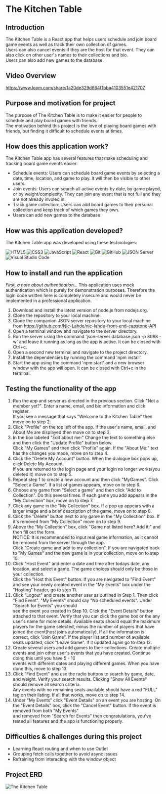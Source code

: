 # The Kitchen Table  

## Introduction  

The Kitchen Table is a React app that helps users schedule and join board game events as well as track their own collection of games.  
Users can also cancel events if they are the host for that event. They can also click on other user's names to their collections and bio.  
Users can also add new games to the database.

## Video Overview
https://www.loom.com/share/1a20de329d664f1bba4103551e421707

## Purpose and motivation for project  

The purpose of The Kitchen Table is to make it easier for people to schedule and play board games with friends.  
The motivation behind this project is the love of playing board games with friends, but finding it difficult to schedule events at times.  

## How does this application work?  

The Kitchen Table app has several features that make scheduling and tracking board game events easier:  

- Schedule events: Users can schedule board game events by selecting a date, time, location, and game to play. It will then be visible to other users.  
- Join events: Users can search all active events by date, by game played, or by weight/complexity. They can join any event that is not full and they are not already involed in.  
- Track game collection: Users can add board games to their personal collection and keep track of which games they own.  
- Users can add new games to the database  

## How was this application developed?  

The Kitchen Table app was developed using these technologies:  

![HTML5](https://img.shields.io/badge/html5%20-%23E34F26.svg?&style=for-the-badge&logo=html5&logoColor=white) ![CSS3](https://img.shields.io/badge/css3%20-%231572B6.svg?&style=for-the-badge&logo=css3&logoColor=white) ![JavaScript](https://img.shields.io/badge/javascript%20-%23323330.svg?&style=for-the-badge&logo=javascript&logoColor=%23F7DF1E) ![React](https://img.shields.io/badge/react%20-%2320232a.svg?&style=for-the-badge&logo=react&logoColor=%2361DAFB) ![Git](https://img.shields.io/badge/git%20-%23F05033.svg?&style=for-the-badge&logo=git&logoColor=white) ![GitHub](https://img.shields.io/badge/github%20-%23121011.svg?&style=for-the-badge&logo=github&logoColor=white) ![JSON Server](https://img.shields.io/badge/JSON_Server%20-%232a2e2a.svg?&style=for-the-badge&logo=JSON&logoColor=white) ![Visual Studio Code](https://img.shields.io/badge/VSCode%20-%23007ACC.svg?&style=for-the-badge&logo=visual-studio-code&logoColor=white)


## How to install and run the application

*First, a note about authentication...*
This application uses mock authentication which is purely for demonstration purposes. Therefore the login code written here is completely insecure and would never be implemented in a professional application.  

1. Download and install the latest version of node.js from nodejs.org.  
2. Clone the repository to your local machine.  
3. Clone the companion JSON server repository to your local machine from https://github.com/Nic-Lahde/nic-lahde-front-end-capstone-API
3. Open a terminal window and navigate to the server directory.  
4. Run the server using the command 'json-server database.json -p 8088 -w' and leave it running as long as the app is active. It can be closed with Ctrl+c.
5. Open a second new terminal and navigate to the project directory.  
6. Install the dependencies by running the command 'npm install'  
7. Start the app using the command 'npm start' and a new browser window with the app will open. It can be closed with Ctrl+c in the terminal.  

## Testing the functionality of the app  
1. Run the app and server as directed in the previous section. Click "Not a member yet?". Enter a name, email, and bio information and click register.  
   If you see a message that says "Welcome to the Kitchen Table" then move on to step 2.  
2. Click "Profile" on the top left of the app. If the user's name, email, and About Me are displayed then move on to step 3.  
3. In the box labeled "Edit about me:" Change the text to something else and then click the "Update Profile" button below.  
   Click "My Games" and then click "Profile" again. If the "About Me:" text has the changes you made, move on to step 4.  
4. Click the "Delete My Account" button. When the dialogue box pops up, click Delete My Account.  
   If you are returned to the login page and your login no longer works(you deleted it) move on to step 5.  
5. Repeat step 1 to create a new account and then click "MyGames". Click "Select a Game". If a list of games appears, move on to step 6.  
6. Choose any game from "Select a game" and then click "Add to Collection". Do this several times. If each game you add appears in the "My Collection" box, move on to step 7.  
7. Click any game in the "My Collection" box. If a pop up appears with a larger image and a brief description of the game, move on to step 8.  
8. Click the "Delete" button next to any game in the "My Collection" box. If it's removed from "My Collection" move on to step 9.
9. Above the "My Collection" box, click "Game not listed here? Add it!" and then fill out the form.  
   NOTICE: It is recommended to input real game information, as it cannot be removed from the server through the app.  
   Click "Create game and add to my collection". If you are navigated back to "My Games" and the new game is in your collection, move on to step 10.  
10. Click "Host Event" and enter a date and time after todays date, any location, and select a game. The game choices should only be those in your collection.  
    Click the "Host this Event" button. If you are navigated to "Find Event" and see your newly created event in the "My Events" box under the "Hosting" header, go to step 11.  
11. Click "Logout" and create another user as outlined in Step 1. Then click "Find Event". "My Events" should say "No scheduled events". Under "Search for Events" you should  
    see the event you created in Step 10. Click the "Event Details" button attached to that event. Verify that you can click the game box or the any user's name for more details. 
    Available seats should equal the maximum players for the game selected, minus the number of players that have joined the event(host joins automatically). 
    If all the information is correct, click "Join Game". If the player list and number of available seats updated, click "Leave Game". If it updated again go to step 12.  
12. Create several users and add games to their collections. Create multiple events and join other user's events that you have created. Continue doing this until you have 5 - 10  
    events with different dates and playing different games. When you have done this, move to step 13.  
13. Click "Find Event" and use the radio buttons to search by game, date, and weight. Verify your search results. Clicking "Show All Events" should remove all search criteria.  
    Any events with no remaining seats available should have a red "FULL" tag on their listing. If all that works, move on to step 14.  
14. Under "My Events" click "Event Details" on an event you are hosting. On the "Event Details" box, click the "Cancel Event" button. If the event is removed from both "My Events"  
    and removed from "Search for Events" then congratulations, you've tested all features and the app is functioning properly.

## Difficulties & challenges during this project  

- Learning React routing and when to use Outlet
- Grouping fetch calls together to avoid async issues
- Refraining from interacting with the window object

## Project ERD


![The Kitchen Table](https://user-images.githubusercontent.com/114097612/236234366-1f86a599-4b32-44ac-9075-56c2126818f5.png)
